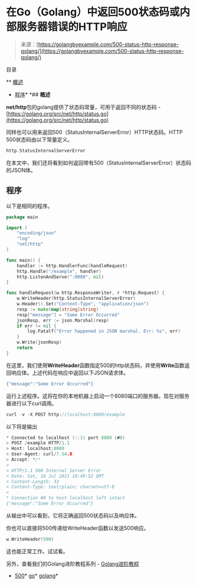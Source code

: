 <!--yml

分类：未分类

日期：2024-10-13 06:38:50

-->

# 在Go（Golang）中返回500状态码或内部服务器错误的HTTP响应

> 来源：[https://golangbyexample.com/500-status-http-response-golang/](https://golangbyexample.com/500-status-http-response-golang/)

目录

**   [概述](#Overview "Overview")

+   [程序](#Program "Program")*  *## **概述**

**net/http**包的golang提供了状态码常量，可用于返回不同的状态码 - [https://golang.org/src/net/http/status.go](https://golang.org/src/net/http/status.go)

同样也可以用来返回500（StatusInternalServerError）HTTP状态码。HTTP 500状态码由以下常量定义。

```go
http.StatusInternalServerError
```

在本文中，我们还将看到如何返回带有500（StatusInternalServerError）状态码的JSON体。

## **程序**

以下是相同的程序。

```go
package main

import (
	"encoding/json"
	"log"
	"net/http"
)

func main() {
	handler := http.HandlerFunc(handleRequest)
	http.Handle("/example", handler)
	http.ListenAndServe(":8080", nil)
}

func handleRequest(w http.ResponseWriter, r *http.Request) {
	w.WriteHeader(http.StatusInternalServerError)
	w.Header().Set("Content-Type", "application/json")
	resp := make(map[string]string)
	resp["message"] = "Some Error Occurred"
	jsonResp, err := json.Marshal(resp)
	if err != nil {
		log.Fatalf("Error happened in JSON marshal. Err: %s", err)
	}
	w.Write(jsonResp)
	return
}
```

在这里，我们使用**WriteHeader**函数指定500的http状态码，并使用**Write**函数返回响应体。上述代码在响应中返回以下JSON请求体。

```go
{"message":"Some Error Occurred"}
```

运行上述程序。这将在你的本地机器上启动一个8080端口的服务器。现在对服务器进行以下curl调用。

```go
curl -v -X POST http://localhost:8080/example
```

以下将是输出

```go
* Connected to localhost (::1) port 8080 (#0)
> POST /example HTTP/1.1
> Host: localhost:8080
> User-Agent: curl/7.54.0
> Accept: */*
> 
< HTTP/1.1 500 Internal Server Error
< Date: Sat, 10 Jul 2021 10:49:52 GMT
< Content-Length: 33
< Content-Type: text/plain; charset=utf-8
< 
* Connection #0 to host localhost left intact
{"message":"Some Error Occurred"}
```

从输出中可以看到，它将正确返回500状态码以及响应体。

你也可以直接将500传递给WriteHeader函数以发送500响应。

```go
w.WriteHeader(500)
```

这也能正常工作。试试看。

另外，查看我们的Golang进阶教程系列 - [Golang进阶教程](https://golangbyexample.com/golang-comprehensive-tutorial/)

+   [500](https://golangbyexample.com/tag/500/)*   [go](https://golangbyexample.com/tag/go/)*   [golang](https://golangbyexample.com/tag/golang/)*

